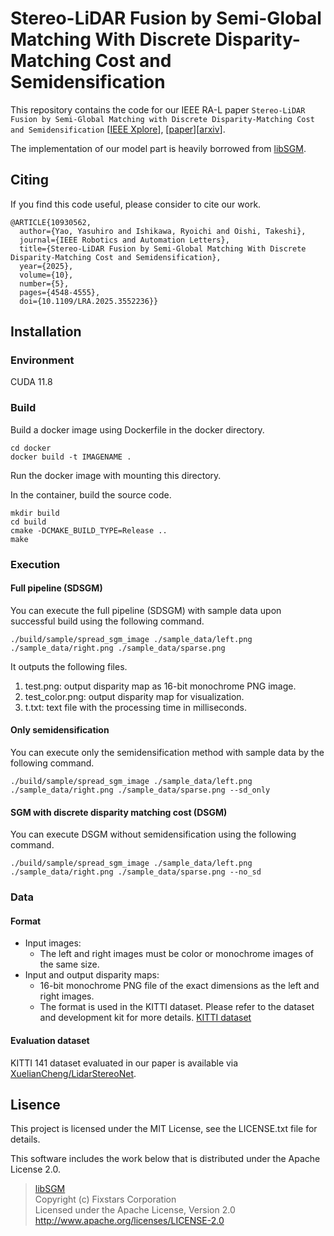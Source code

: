 # Stereo-LiDAR Fusion by Semi-Global Matching With Discrete Disparity-Matching Cost and Semidensification
This repository contains the code for our IEEE RA-L paper `Stereo-LiDAR Fusion by Semi-Global Matching with Discrete Disparity-Matching Cost and Semidensification` [[IEEE Xplore](https://doi.org/10.1109/LRA.2025.3552236)], [[paper](https://ieeexplore.ieee.org/stamp/stamp.jsp?tp=&arnumber=10930562)][[arxiv](http://arxiv.org/abs/2504.05148)].

The implementation of our model part is heavily borrowed from [libSGM](https://github.com/fixstars/libSGM). 

## Citing
If you find this code useful, please consider to cite our work.

```
@ARTICLE{10930562,
  author={Yao, Yasuhiro and Ishikawa, Ryoichi and Oishi, Takeshi},
  journal={IEEE Robotics and Automation Letters}, 
  title={Stereo-LiDAR Fusion by Semi-Global Matching With Discrete Disparity-Matching Cost and Semidensification}, 
  year={2025},
  volume={10},
  number={5},
  pages={4548-4555},
  doi={10.1109/LRA.2025.3552236}}
```

## Installation

### Environment

CUDA 11.8

### Build
Build a docker image using Dockerfile in the docker directory.
```shell
cd docker
docker build -t IMAGENAME .
```

Run the docker image with mounting this directory.

In the container, build the source code.
```shell
mkdir build
cd build
cmake -DCMAKE_BUILD_TYPE=Release ..
make
```

### Execution
#### Full pipeline (SDSGM)
You can execute the full pipeline (SDSGM) with sample data upon successful build using the following command.
```shell
./build/sample/spread_sgm_image ./sample_data/left.png ./sample_data/right.png ./sample_data/sparse.png
```
It outputs the following files.
1. test.png: output disparity map as 16-bit monochrome PNG image.
2. test_color.png: output disparity map for visualization.
3. t.txt: text file with the processing time in milliseconds.

#### Only semidensification
You can execute only the semidensification method with sample data by the following command.
```shell
./build/sample/spread_sgm_image ./sample_data/left.png ./sample_data/right.png ./sample_data/sparse.png --sd_only
```

#### SGM with discrete disparity matching cost (DSGM) 
You can execute DSGM without semidensification using the following command.
```shell
./build/sample/spread_sgm_image ./sample_data/left.png ./sample_data/right.png ./sample_data/sparse.png --no_sd
```

### Data
#### Format
- Input images:
    - The left and right images must be color or monochrome images of the same size.
- Input and output disparity maps:
    - 16-bit monochrome PNG file of the exact dimensions as the left and right images.
    - The format is used in the KITTI dataset. Please refer to the dataset and development kit for more details. [KITTI dataset](https://www.cvlibs.net/datasets/kitti/eval_scene_flow.php?benchmark=stereo)

#### Evaluation dataset
KITTI 141 dataset evaluated in our paper is available via [XuelianCheng/LidarStereoNet](https://github.com/XuelianCheng/LidarStereoNet/tree/master?tab=readme-ov-file#validation-dataset).

## Lisence
This project is licensed under the MIT License, see the LICENSE.txt file for details.  

This software includes the work below that is distributed under the Apache License 2.0.  
> [libSGM](https://github.com/fixstars/libSGM)  
> Copyright (c) Fixstars Corporation  
> Licensed under the Apache License, Version 2.0  
> http://www.apache.org/licenses/LICENSE-2.0  
